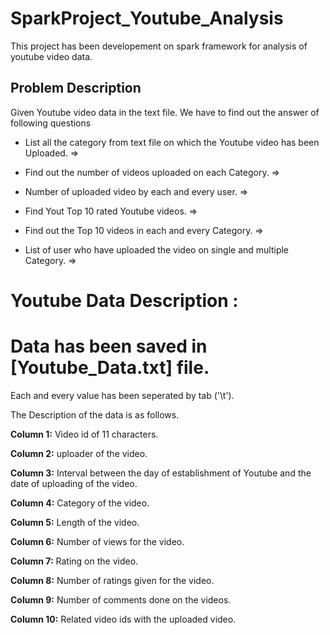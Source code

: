 # SparkProject_Youtube_Analysis
This project has been developement on spark framework for analysis of youtube video data.

## Problem Description 

Given Youtube video data in the text file. We have to find out the answer of following questions


* List all the category from text file on which the Youtube video has been Uploaded. =>

* Find out the number of videos uploaded on each Category. => 

* Number of uploaded video by each and every user. => 

* Find Yout Top 10 rated Youtube videos. =>

* Find out the Top 10 videos in each and every Category. => 

* List of user who have uploaded the video on single and multiple Category. => 


# Youtube Data Description :

# Data has been saved in [Youtube_Data.txt] file.

Each and every value has been seperated by tab ('\t').

The Description of the data is as follows.

**Column 1:** Video id of 11 characters.

**Column 2:** uploader of the video.

**Column 3:** Interval between the day of establishment of Youtube and the date of uploading of the video.

**Column 4:** Category of the video.

**Column 5:** Length of the video.

**Column 6:** Number of views for the video.

**Column 7:** Rating on the video.

**Column 8:** Number of ratings given for the video.

**Column 9:** Number of comments done on the videos.

**Column 10:** Related video ids with the uploaded video.

